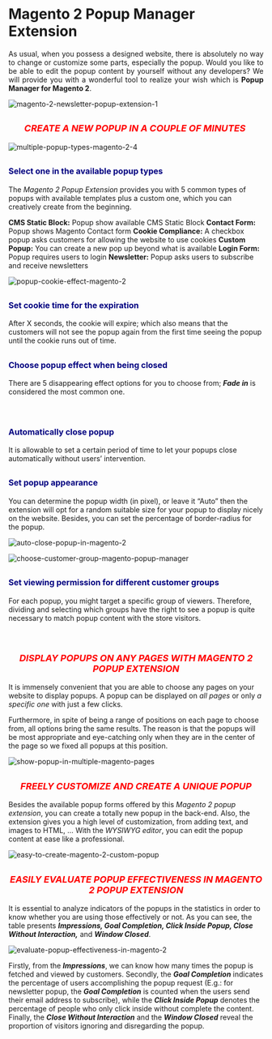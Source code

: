 # Magento 2 Popup Manager Extension

<div class="list-features" style="text-align: justify;">As usual, when you possess a designed website, there is absolutely no way to change or customize some parts, especially the popup. Would you like to be able to edit the popup content by yourself without any developers? We will provide you with a wonderful tool to realize your wish which is <strong>Popup Manager for Magento 2</strong>.</div>

![magento-2-newsletter-popup-extension-1](https://user-images.githubusercontent.com/26241389/162356338-df171bff-ecda-4e61-8daf-edbe8d2bb12f.png)

<h2 style="text-align: center;"><span style="font-size: large; font-style: italic; color: #ff0000;"><strong>
CREATE A NEW POPUP IN A COUPLE OF MINUTES </strong></span></h2>

![multiple-popup-types-magento-2-4](https://user-images.githubusercontent.com/26241389/162356396-ceaa02c5-6c4a-400d-8c1c-eb8caabff534.png)

<h2 class="col-md-8 col-2"><span style="font-size: medium; color: #000080;"><strong>Select one in the available popup types</strong></span></h2>

The <em>Magento 2 Popup Extension</em> provides you with 5 common types of popups with available templates plus a custom one, which you can creatively create from the beginning.
<div class="col-md-8 col-2"><strong>CMS Static Block:</strong> Popup show available CMS Static Block
<strong>Contact Form:</strong> Popup shows Magento Contact form
<strong>Cookie Compliance:</strong> A checkbox popup asks customers for allowing the website to use cookies
<strong>Custom Popup:</strong> You can create a new pop up beyond what is available
<strong>Login Form:</strong> Popup requires users to login
<strong>Newsletter:</strong> Popup asks users to subscribe and receive newsletters</div>

![popup-cookie-effect-magento-2](https://user-images.githubusercontent.com/26241389/162356451-fa4734c9-81da-4e7a-b324-490035103534.png)

<h2><span style="font-size: medium; color: #000080;"><strong>Set cookie time for the expiration</strong></span></h2>

After X seconds, the cookie will expire; which also means that the customers will not see the popup again from the first time seeing the popup until the cookie runs out of time.

<h2><span style="font-size: medium; color: #000080;"><strong>Choose popup effect when being closed</strong></span></h2>

There are 5 disappearing effect options for you to choose from; <strong><em>Fade in</em></strong> is considered the most common one.

</div>
</div>
&nbsp;
<div class="row col2-set">
<div class="col-md-8 col-1">
<h2><span style="font-size: medium; color: #000080;"><strong>Automatically close popup</strong></span></h2>
  
It is allowable to set a certain period of time to let your popups close automatically without users’ intervention.
  
<h2><span style="font-size: medium; color: #000080;"><strong>Set popup appearance</strong></span></h2>
  
You can determine the popup width (in pixel), or leave it “Auto” then the extension will opt for a random suitable size for your popup to display nicely on the website. Besides, you can set the percentage of border-radius for the popup.

![auto-close-popup-in-magento-2](https://user-images.githubusercontent.com/26241389/162356533-84866d0c-3a50-4aba-b099-deae732ffa7a.png)

![choose-customer-group-magento-popup-manager](https://user-images.githubusercontent.com/26241389/162356540-5f160737-74f3-471c-88fa-b5f41af8b14a.png)

<h2><span style="font-size: medium; color: #000080;"><strong>Set viewing permission for different customer groups</strong></span></h2>
  
For each popup, you might target a specific group of viewers. Therefore, dividing and selecting which groups have the right to see a popup is quite necessary to match popup content with the store visitors.

</div>
</div>
&nbsp;
<h2 style="text-align: center;"><span style="font-size: large; font-style: italic; color: #ff0000;"><strong>DISPLAY POPUPS ON ANY PAGES WITH MAGENTO 2 POPUP EXTENSION</strong></span></h2>

It is immensely convenient that you are able to choose any pages on your website to display popups. A popup can be displayed on <em>all pages</em> or only <em>a specific one</em> with just a few clicks.

Furthermore, in spite of being a range of positions on each page to choose from, all options bring the same results. The reason is that the popups will be most appropriate and eye-catching only when they are in the center of the page so we fixed all popups at this position.

![show-popup-in-multiple-magento-pages](https://user-images.githubusercontent.com/26241389/162356619-2bb4a272-7a9d-47c1-a539-298ac2e770d9.png)

<h2 style="text-align: center;"><span style="font-size: large; font-style: italic; color: #ff0000;"><strong>FREELY CUSTOMIZE AND CREATE A UNIQUE POPUP</strong></span></h2>

Besides the available popup forms offered by this <em>Magento 2 popup extension</em>, you can create a totally new popup in the back-end. Also, the extension gives you a high level of customization, from adding text, and images to HTML, … With the <em>WYSIWYG editor</em>, you can edit the popup content at ease like a professional.

![easy-to-create-magento-2-custom-popup](https://user-images.githubusercontent.com/26241389/162356665-c5383f01-af97-4528-a6d9-ac19bc3ddf0e.png)

<h2 style="text-align: center;"><span style="font-size: large; font-style: italic; color: #ff0000;"><strong>EASILY EVALUATE POPUP EFFECTIVENESS IN MAGENTO 2 POPUP EXTENSION</strong></span></h2>

It is essential to analyze indicators of the popups in the statistics in order to know whether you are using those effectively or not. As you can see, the table presents <strong><em>Impressions, Goal Completion, Click Inside Popup, Close Without Interaction,</em></strong> and <strong><em>Window Closed</em></strong>.

![evaluate-popup-effectiveness-in-magento-2](https://user-images.githubusercontent.com/26241389/162356694-4b706dfb-99e0-43c7-abe4-614a1d2a5292.png)

Firstly, from the <strong><em>Impressions</em></strong>, we can know how many times the popup is fetched and viewed by customers. Secondly, the <strong><em>Goal Completion</em></strong> indicates the percentage of users accomplishing the popup request (E.g.: for newsletter popup, the <strong><em>Goal Completion</em></strong> is counted when the users send their email address to subscribe), while the <strong><em>Click Inside Popup</em></strong> denotes the percentage of people who only click inside without complete the content. Finally, the <strong><em>Close Without Interaction</em></strong> and the <strong><em>Window Closed</em></strong> reveal the proportion of visitors ignoring and disregarding the popup.
